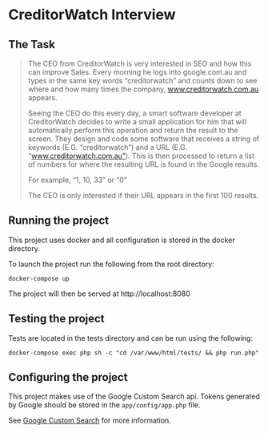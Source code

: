 # CreditorWatch Interview

## The Task

> The CEO from CreditorWatch is very interested in SEO and how this can improve Sales. Every
> morning he logs into google.com.au and types in the same key words “creditorwatch” and
> counts down to see where and how many times the company, www.creditorwatch.com.au
> appears.
>
> Seeing the CEO do this every day, a smart software developer at CreditorWatch decides to
> write a small application for him that will automatically perform this operation and return the
> result to the screen. They design and code some software that receives a string of keywords
> (E.G. “creditorwatch”) and a URL (E.G. “www.creditorwatch.com.au”). This is then processed to
> return a list of numbers for where the resulting URL is found in the Google results.
>
> For example, “1, 10, 33” or “0”
>
> The CEO is only interested if their URL appears in the first 100 results.

## Running the project

This project uses docker and all configuration is stored in the docker directory.

To launch the project run the following from the root directory:

```
docker-compose up
```

The project will then be served at http://localhost:8080

## Testing the project

Tests are located in the tests directory and can be run using the following:

```
docker-compose exec php sh -c "cd /var/www/html/tests/ && php run.php"
```

## Configuring the project

This project makes use of the Google Custom Search api. Tokens generated by Google 
should be stored in the `app/config/app.php` file. 

See [Google Custom Search](https://developers.google.com/custom-search/docs/overview) for more information.